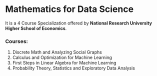 # Mathematics for Data Science
It is a 4 Course Specialization offered by **National Research University Higher School of Economics**.

### Courses:
1. Discrete Math and Analyzing Social Graphs
2. Calculus and Optimization for Machine Learning
3. First Steps in Linear Algebra for Machine Learning
4. Probability Theory, Statistics and Exploratory Data Analysis
